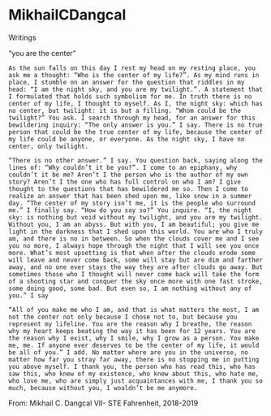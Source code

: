# MikhailCDangcal
Writings

“you are the center”

	As the sun falls on this day I rest my head on my resting place, you ask me a thought: “Who is the center of my life?”. As my mind runs in place, I stumble on an answer for the question that riddles in my head: “I am the night sky, and you are my twilight.”. A statement that I formulated that holds such symbolism for me. In truth there is no center of my life, I thought to myself. As I, the night sky: which has no center, but twilight: it is but a filling. “Whom could be the twilight?” You ask. I search through my head, for an answer for this bewildering inquiry: “The only answer is you.” I say. There is no true person that could be the true center of my life, because the center of my life could be anyone, or everyone. As the night sky, I have no center, only twilight.

	“There is no other answer.” I say. You question back, saying along the lines of: “Why couldn’t it be you?”. I come to an epiphany, why couldn’t it be me? Aren’t I the person who is the author of my own story? Aren’t I the one who has full control on who I am? I give thought to the questions that has bewildered me so. Then I come to realize an answer that has been shed upon me, like snow in a summer day. “The center of my story isn’t me, it is the people who surround me.” I finally say. “How do you say so?” You inquire. “I, the night sky: is nothing but void without my twilight, and you are my twilight. Without you, I am an abyss. But with you, I am beautiful; you give me light in the darkness that I shed upon this world. You are who I truly am, and there is no in between. So when the clouds cover me and I see you no more, I always hope through the night that I will see you once more. What’s most upsetting is that when after the clouds erode some will leave and never come back, some will stay but are dim and farther away, and no one ever stays the way they are after clouds go away. But sometimes those who I thought will never come back will take the form of a shooting star and conquer the sky once more with one fast stroke, some doing good, some bad. But even so, I am nothing without any of you.” I say

	“All of you make me who I am, and that is what matters the most, I am not the center not only because I chose not to, but because you represent my lifeline. You are the reason why I breathe, the reason why my heart keeps beating the way it has been for 12 years. You are the reason why I exist, why I smile, why I grow as a person. You make me, me. If anyone ever deserves to be the center of my life, it would be all of you.” I add. No matter where are you in the universe, no matter how far you stray far away, there is no stopping me in putting you above myself. I thank you, the person who has read this, who has saw this, who knew of my existence, who knew about this, who hate me, who love me, who are simply just acquaintances with me, I thank you so much, because without you, I wouldn’t be me anymore.

From: Mikhail C. Dangcal
VII- STE Fahrenheit, 2018-2019
